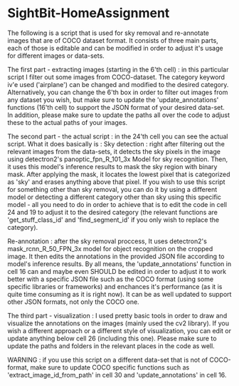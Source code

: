 # SightBit-HomeAssignment
The following is a script that is used for sky removal and re-annotate images that are of COCO dataset format. 
It consists of three main parts, each of those is editable and can be modified in order to adjust it's usage for different images or data-sets. 

The first part - extracting images (starting in the 6'th cell) :
in this particular script I filter out some images from COCO-dataset. The category keyword iv'e used ('airplane') can be changed and modified to the desired category. Alternatively, you can change the 6'th box in order to filter out images from any dataset you wish, but make sure to update the 'update_annotations' functions (16'th cell) to support the JSON format of your desired data-set. 
In addition, please make sure to update the paths all over the code to adjust these to the actual paths of your images.  

The second part - the actual script : 
in the 24'th cell you can see the actual script. What it does basically is : 
Sky detection :
right after filtering out the relevant images from the data-sets, it detects the sky pixels in the image 
using detectron2's panoptic_fpn_R_101_3x Model for sky recognition. Then, it uses this model's inference results to mask the sky region with binary mask. After applying the mask, it locates the lowest pixel that is categorized as 'sky' and erases anything above that pixel. 
If you wish to use this script for something other than sky removal, you can do it by using a different model or detecting a different category other than sky using this specific model - all you need to do in order to achieve that is to edit the code in cell 24 and 19 to adjust it to the desired category (the relevant functions are 'get_stuff_class_id' and 'find_segment_id' if you only wish to replace the category).

Re-annotation : 
after the sky removal proccess, It uses detectron2's mask_rcnn_R_50_FPN_3x model for object recognition on the cropped image. It then edits the annotations in the provided JSON file according to model's inference results. By all means, the 'update_annotations' function in cell 16 can and maybe even SHOULD be edited in order to adjust it to work better with a specific JSON file such as the COCO format (using some specific libraries or frameworks) and enchances it's performance (as it is quite time consuming as it is right now). It can be as well updated to support other JSON formats, not only the COCO one. 

The third part - visualization : 
I used pretty basic tools in order to draw and visualize the annotations on the images (mainly used the cv2 library). If you wish a different approach or a different style of visualization, you can edit or update anything below cell 26 (including this one). Please make sure to update the paths and folders in the relevant places in the code as well.

WARNING : 
if you use this script on a different data-set that is not of COCO-format, make sure to update COCO specific functions such as 'extract_image_id_from_path' in cell 30 and 'update_annotations' in cell 16.






